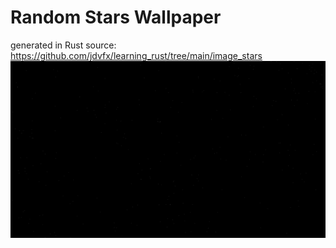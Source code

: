 # Random Stars Wallpaper
generated in Rust
source:
https://github.com/jdvfx/learning_rust/tree/main/image_stars
![](./pixel_stars.png)








